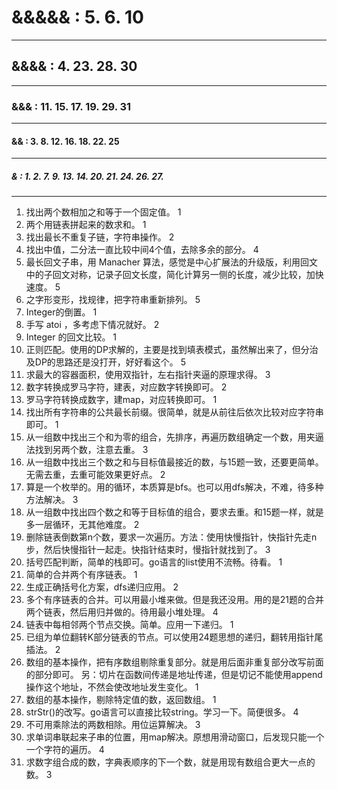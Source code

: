 # &&&&& : 5. 6. 10
----
## &&&& : 4. 23. 28. 30
----
### &&& : 11. 15. 17. 19. 29. 31
----
#### && : 3. 8. 12. 16. 18. 22. 25
----
##### & : 1. 2. 7. 9. 13. 14. 20. 21. 24. 26. 27.
----

1. 找出两个数相加之和等于一个固定值。 1
2. 两个用链表拼起来的数求和。 1
3. 找出最长不重复子链，字符串操作。 2
4. 找出中值，二分法一直比较中间4个值，去除多余的部分。 4
5. 最长回文子串，用 Manacher 算法，感觉是中心扩展法的升级版，利用回文中的子回文对称，记录子回文长度，简化计算另一侧的长度，减少比较，加快速度。 5
6. 之字形变形，找规律，把字符串重新排列。 5
7. Integer的倒置。 1
8. 手写 atoi ，多考虑下情况就好。 2
9. Integer 的回文比较。 1
10. 正则匹配。使用的DP求解的，主要是找到填表模式，虽然解出来了，但分治及DP的思路还是没打开，好好看这个。 5
11. 求最大的容器面积，使用双指针，左右指针夹逼的原理求得。 3
12. 数字转换成罗马字符，建表，对应数字转换即可。 2
13. 罗马字符转换成数字，建map，对应转换即可。 1
14. 找出所有字符串的公共最长前缀。很简单，就是从前往后依次比较对应字符串即可。 1
15. 从一组数中找出三个和为零的组合，先排序，再遍历数组确定一个数，用夹逼法找到另两个数，注意去重。 3
16. 从一组数中找出三个数之和与目标值最接近的数，与15题一致，还要更简单。无需去重，去重可能效果更好点。 2
17. 算是一个枚举的。用的循环，本质算是bfs。也可以用dfs解决，不难，待多种方法解决。 3
18. 从一组数中找出四个数之和等于目标值的组合，要求去重。和15题一样，就是多一层循环，无其他难度。 2
19. 删除链表倒数第n个数，要求一次遍历。方法：使用快慢指针，快指针先走n步，然后快慢指针一起走。快指针结束时，慢指针就找到了。 3
20. 括号匹配判断，简单的栈即可。go语言的list使用不流畅。待看。 1
21. 简单的合并两个有序链表。 1
22. 生成正确括号化方案，dfs递归应用。 2
23. 多个有序链表的合并。可以用最小堆来做。但是我还没用。用的是21题的合并两个链表，然后用归并做的。待用最小堆处理。 4
24. 链表中每相邻两个节点交换。简单。应用一下递归。 1
25. 已组为单位翻转K部分链表的节点。可以使用24题思想的递归，翻转用指针尾插法。 2
26. 数组的基本操作，把有序数组剔除重复部分。就是用后面非重复部分改写前面的部分即可。 另：切片在函数间传递是地址传递，但是切记不能使用append操作这个地址，不然会使改地址发生变化。 1
27. 数组的基本操作，剔除特定值的数，返回数组。 1
28. strStr()的改写。go语言可以直接比较string。学习一下。简便很多。 4
29. 不可用乘除法的两数相除。用位运算解决。 3
30. 求单词串联起来子串的位置，用map解决。原想用滑动窗口，后发现只能一个一个字符的遍历。 4
31. 求数字组合成的数，字典表顺序的下一个数，就是用现有数组合更大一点的数。 3